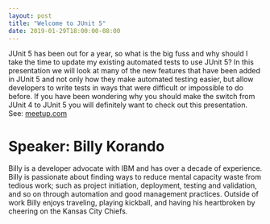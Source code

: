 ```yaml
---
layout: post
title: "Welcome to JUnit 5"
date: 2019-01-29T18:00:00-08:00
---
```


JUnit 5 has been out for a year, so what is the big fuss and why should I take the time to update my existing automated tests to use JUnit 5? In this presentation we will look at many of the new features that have been added in JUnit 5 and not only how they make automated testing easier, but allow developers to write tests in ways that were difficult or impossible to do before. If you have been wondering why you should make the switch from JUnit 4 to JUnit 5 you will definitely want to check out this presentation.
See: [meetup.com](https://www.meetup.com/seajug/events/258089049/)

# Speaker: Billy Korando
Billy is a developer advocate with IBM and has over a decade of experience. Billy is passionate about finding ways to reduce mental capacity waste from tedious work; such as project initiation, deployment, testing and validation, and so on through automation and good management practices. Outside of work Billy enjoys traveling, playing kickball, and having his heartbroken by cheering on the Kansas City Chiefs.
